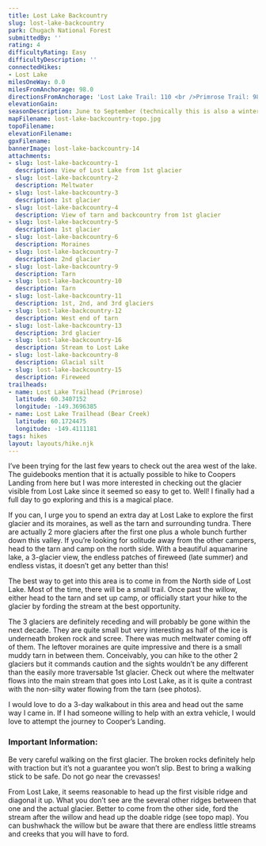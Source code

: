 ```yaml
---
title: Lost Lake Backcountry
slug: lost-lake-backcountry
park: Chugach National Forest
submittedBy: ''
rating: 4
difficultyRating: Easy
difficultyDescription: ''
connectedHikes:
- Lost Lake
milesOneWay: 0.0
milesFromAnchorage: 98.0
directionsFromAnchorage: 'Lost Lake Trail: 110 <br />Primrose Trail: 98'
elevationGain: 
seasonDescription: June to September (technically this is also a winter trail but the place really belongs to snowmobilers during that season)
mapFilename: lost-lake-backcountry-topo.jpg
topoFilename: 
elevationFilename: 
gpxFilename: 
bannerImage: lost-lake-backcountry-14
attachments:
- slug: lost-lake-backcountry-1
  description: View of Lost Lake from 1st glacier
- slug: lost-lake-backcountry-2
  description: Meltwater
- slug: lost-lake-backcountry-3
  description: 1st glacier
- slug: lost-lake-backcountry-4
  description: View of tarn and backcountry from 1st glacier
- slug: lost-lake-backcountry-5
  description: 1st glacier
- slug: lost-lake-backcountry-6
  description: Moraines
- slug: lost-lake-backcountry-7
  description: 2nd glacier
- slug: lost-lake-backcountry-9
  description: Tarn
- slug: lost-lake-backcountry-10
  description: Tarn
- slug: lost-lake-backcountry-11
  description: 1st, 2nd, and 3rd glaciers
- slug: lost-lake-backcountry-12
  description: West end of tarn
- slug: lost-lake-backcountry-13
  description: 3rd glacier
- slug: lost-lake-backcountry-16
  description: Stream to Lost Lake
- slug: lost-lake-backcountry-8
  description: Glacial silt
- slug: lost-lake-backcountry-15
  description: Fireweed
trailheads:
- name: Lost Lake Trailhead (Primrose)
  latitude: 60.3407152
  longitude: -149.3696385
- name: Lost Lake Trailhead (Bear Creek)
  latitude: 60.1724475
  longitude: -149.4111181
tags: hikes
layout: layouts/hike.njk
---
```

I’ve been trying for the last few years to check out the area west of the lake. The guidebooks mention that it is actually possible to hike to Coopers Landing from here but I was more interested in checking out the glacier visible from Lost Lake since it seemed so easy to get to. Well! I finally had a full day to go exploring and this is a magical place. 

If you can, I urge you to spend an extra day at Lost Lake to explore the first glacier and its moraines, as well as the tarn and surrounding tundra. There are actually 2 more glaciers after the first one plus a whole bunch further down this valley. If you’re looking for solitude away from the other campers, head to the tarn and camp on the north side. With a beautiful aquamarine lake, a 3-glacier view, the endless patches of fireweed (late summer) and endless vistas, it doesn’t get any better than this! 

The best way to get into this area is to come in from the North side of Lost Lake. Most of the time, there will be a small trail. Once past the willow, either head to the tarn and set up camp, or officially start your hike to the glacier by fording the stream at the best opportunity.

The 3 glaciers are definitely receding and will probably be gone within the next decade. They are quite small but very interesting as half of the ice is underneath broken rock and scree. There was much meltwater coming off of them. The leftover moraines are quite impressive and there is a small muddy tarn in between them. Conceivably, you can hike to the other 2 glaciers but it commands caution and the sights wouldn’t be any different than the easily more traversable 1st glacier. Check out where the meltwater flows into the main stream that goes into Lost Lake, as it is quite a contrast with the non-silty water flowing from the tarn (see photos). 

I would love to do a 3-day walkabout in this area and head out the same way I came in. If I had someone willing to help with an extra vehicle, I would love to attempt the journey to Cooper’s Landing.

### Important Information:

Be very careful walking on the first glacier. The broken rocks definitely help with traction but it’s not a guarantee you won’t slip. Best to bring a walking stick to be safe. Do not go near the crevasses! 

From Lost Lake, it seems reasonable to head up the first visible ridge and diagonal it up. What you don’t see are the several other ridges between that one and the actual glacier. Better to come from the other side, ford the stream after the willow and head up the doable ridge (see topo map). You can bushwhack the willow but be aware that there are endless little streams and creeks that you will have to ford.
